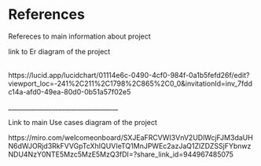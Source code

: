 # References
Refereces to main information about project
<br>
<p>link to Er diagram of the project<p>
<br>
<a>https://lucid.app/lucidchart/01114e6c-0490-4cf0-984f-0a1b5fefd26f/edit?viewport_loc=-241%2C211%2C1798%2C865%2C0_0&invitationId=inv_7fddc14a-afd0-49ea-80d0-0b51a57f02e5<a>
<p>___________________________________<p>
<p>Link to main Use cases diagram of the project<p>
<a>https://miro.com/welcomeonboard/SXJEaFRCVWI3VnV2UDlWcjFJM3daUHN6dWJORjd3RkFVVGpTcXhIQUVIeTQ1MnJPWEc2azJaQ1ZlZDZSSjFYbnwzNDU4NzY0NTE5Mzc5MzE5MzQ3fDI=?share_link_id=944967485075<a>
